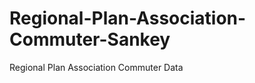 Regional-Plan-Association-Commuter-Sankey
=========================================

Regional Plan Association Commuter Data
